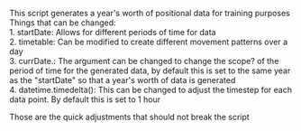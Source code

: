 This script generates a year's worth of positional data for training purposes  
Things that can be changed:  
    1.  startDate:  Allows for different periods of time for data  
    2.  timetable:  Can be modified to create different movement patterns over a day  
    3.  currDate.<arg>: The argument can be changed to change the scope? of the period of time for the generated data, by default this is set to the same year as the "startDate" so that a year's worth of data is generated  
    4.  datetime.timedelta(<arg>): This can be changed to adjust the timestep for each data point. By default this is set to 1 hour  

Those are the quick adjustments that should not break the script